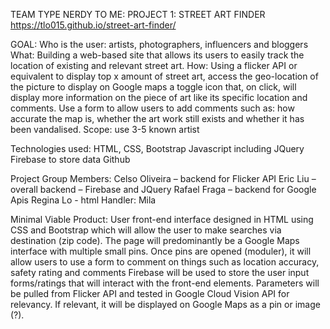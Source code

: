 TEAM TYPE NERDY TO ME: PROJECT 1: STREET ART FINDER
https://tlo015.github.io/street-art-finder/
 
GOAL:
Who is the user: artists, photographers, influencers and bloggers
What: Building a web-based site that allows its users to easily track the location of existing and relevant street art.
How: Using a flicker API or equivalent to display top x amount of street art, access the geo-location of the picture to display on Google maps a toggle icon that, on click, will display more information on the piece of art like its specific location and comments.
Use a form to allow users to add comments such as: how accurate the map is, whether the art work still exists and whether it has been vandalised.
Scope: use 3-5 known artist
 
Technologies used:
HTML, CSS, Bootstrap
Javascript including JQuery
Firebase to store data
Github
 
Project Group Members:
Celso Oliveira – backend for Flicker API
Eric Liu – overall backend – Firebase and JQuery
Rafael Fraga – backend for Google Apis
Regina Lo - html
Handler:
Mila
 
Minimal Viable Product:
User front-end interface designed in HTML using CSS and Bootstrap which will allow the user to make searches via destination (zip code). The page will predominantly be a Google Maps interface with multiple small pins. Once pins are opened (moduler), it will allow users to use a form to comment on things such as location accuracy, safety rating and comments
Firebase will be used to store the user input forms/ratings that will interact with the front-end elements.
Parameters will be pulled from Flicker API and tested in Google Cloud Vision API for relevancy. If relevant, it will be displayed on Google Maps as a pin or image (?).
 

